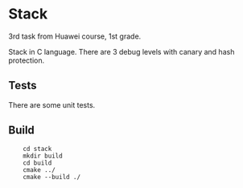 # Stack
3rd task from Huawei course, 1st grade.<br />

Stack in C language. There are 3 debug levels with canary and hash protection.

## Tests
There are some unit tests.

## Build
        
        cd stack
        mkdir build
        cd build
        cmake ../
        cmake --build ./